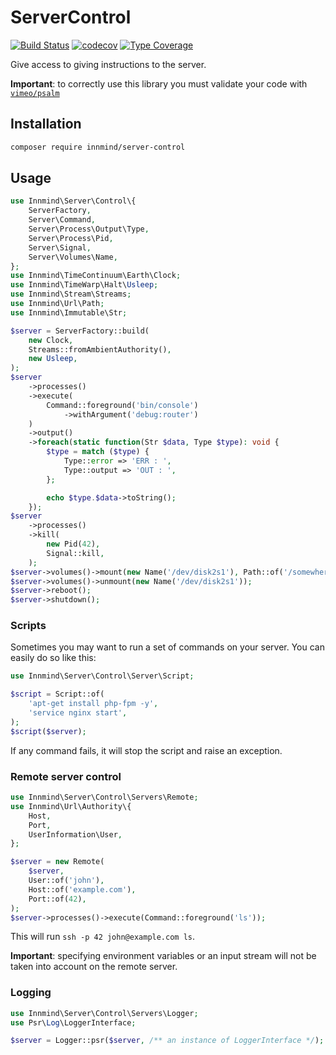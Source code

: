 # ServerControl

[![Build Status](https://github.com/innmind/servercontrol/workflows/CI/badge.svg?branch=master)](https://github.com/innmind/servercontrol/actions?query=workflow%3ACI)
[![codecov](https://codecov.io/gh/innmind/servercontrol/branch/develop/graph/badge.svg)](https://codecov.io/gh/innmind/servercontrol)
[![Type Coverage](https://shepherd.dev/github/innmind/servercontrol/coverage.svg)](https://shepherd.dev/github/innmind/servercontrol)

Give access to giving instructions to the server.

**Important**: to correctly use this library you must validate your code with [`vimeo/psalm`](https://packagist.org/packages/vimeo/psalm)

## Installation

```sh
composer require innmind/server-control
```

## Usage

```php
use Innmind\Server\Control\{
    ServerFactory,
    Server\Command,
    Server\Process\Output\Type,
    Server\Process\Pid,
    Server\Signal,
    Server\Volumes\Name,
};
use Innmind\TimeContinuum\Earth\Clock;
use Innmind\TimeWarp\Halt\Usleep;
use Innmind\Stream\Streams;
use Innmind\Url\Path;
use Innmind\Immutable\Str;

$server = ServerFactory::build(
    new Clock,
    Streams::fromAmbientAuthority(),
    new Usleep,
);
$server
    ->processes()
    ->execute(
        Command::foreground('bin/console')
            ->withArgument('debug:router')
    )
    ->output()
    ->foreach(static function(Str $data, Type $type): void {
        $type = match ($type) {
            Type::error => 'ERR : ',
            Type::output => 'OUT : ',
        };

        echo $type.$data->toString();
    });
$server
    ->processes()
    ->kill(
        new Pid(42),
        Signal::kill,
    );
$server->volumes()->mount(new Name('/dev/disk2s1'), Path::of('/somewhere')); // the path is only interpreted for linux
$server->volumes()->unmount(new Name('/dev/disk2s1'));
$server->reboot();
$server->shutdown();
```

### Scripts

Sometimes you may want to run a set of commands on your server. You can easily do so like this:

```php
use Innmind\Server\Control\Server\Script;

$script = Script::of(
    'apt-get install php-fpm -y',
    'service nginx start',
);
$script($server);
```

If any command fails, it will stop the script and raise an exception.

### Remote server control

```php
use Innmind\Server\Control\Servers\Remote;
use Innmind\Url\Authority\{
    Host,
    Port,
    UserInformation\User,
};

$server = new Remote(
    $server,
    User::of('john'),
    Host::of('example.com'),
    Port::of(42),
);
$server->processes()->execute(Command::foreground('ls'));
```

This will run `ssh -p 42 john@example.com ls`.

**Important**: specifying environment variables or an input stream will not be taken into account on the remote server.

### Logging

```php
use Innmind\Server\Control\Servers\Logger;
use Psr\Log\LoggerInterface;

$server = Logger::psr($server, /** an instance of LoggerInterface */);
```
